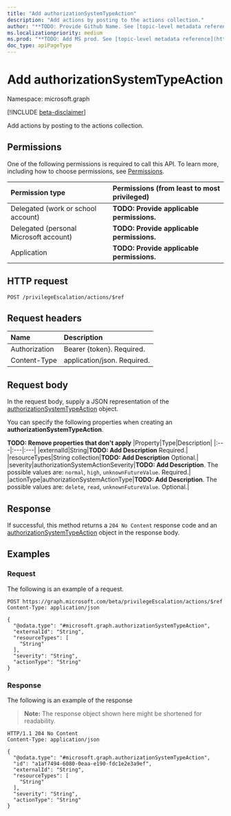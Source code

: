 ```yaml
---
title: "Add authorizationSystemTypeAction"
description: "Add actions by posting to the actions collection."
author: "**TODO: Provide Github Name. See [topic-level metadata reference](https://aka.ms/msgo?pagePath=Document-APIs/Guidelines/Metadata)**"
ms.localizationpriority: medium
ms.prod: "**TODO: Add MS prod. See [topic-level metadata reference](https://aka.ms/msgo?pagePath=Document-APIs/Guidelines/Metadata)**"
doc_type: apiPageType
---
```


# Add authorizationSystemTypeAction
Namespace: microsoft.graph

[!INCLUDE [beta-disclaimer](../../includes/beta-disclaimer.md)]

Add actions by posting to the actions collection.

## Permissions
One of the following permissions is required to call this API. To learn more, including how to choose permissions, see [Permissions](/graph/permissions-reference).

|Permission type|Permissions (from least to most privileged)|
|:---|:---|
|Delegated (work or school account)|**TODO: Provide applicable permissions.**|
|Delegated (personal Microsoft account)|**TODO: Provide applicable permissions.**|
|Application|**TODO: Provide applicable permissions.**|

## HTTP request

<!-- {
  "blockType": "ignored"
}
-->
``` http
POST /privilegeEscalation/actions/$ref
```

## Request headers
|Name|Description|
|:---|:---|
|Authorization|Bearer {token}. Required.|
|Content-Type|application/json. Required.|

## Request body
In the request body, supply a JSON representation of the [authorizationSystemTypeAction](../resources/authorizationsystemtypeaction.md) object.

You can specify the following properties when creating an **authorizationSystemTypeAction**.

**TODO: Remove properties that don't apply**
|Property|Type|Description|
|:---|:---|:---|
|externalId|String|**TODO: Add Description** Required.|
|resourceTypes|String collection|**TODO: Add Description** Optional.|
|severity|authorizationSystemActionSeverity|**TODO: Add Description**. The possible values are: `normal`, `high`, `unknownFutureValue`. Required.|
|actionType|authorizationSystemActionType|**TODO: Add Description**. The possible values are: `delete`, `read`, `unknownFutureValue`. Optional.|



## Response

If successful, this method returns a `204 No Content` response code and an [authorizationSystemTypeAction](../resources/authorizationsystemtypeaction.md) object in the response body.

## Examples

### Request
The following is an example of a request.
<!-- {
  "blockType": "request",
  "name": "create_authorizationsystemtypeaction_from_"
}
-->
``` http
POST https://graph.microsoft.com/beta/privilegeEscalation/actions/$ref
Content-Type: application/json

{
  "@odata.type": "#microsoft.graph.authorizationSystemTypeAction",
  "externalId": "String",
  "resourceTypes": [
    "String"
  ],
  "severity": "String",
  "actionType": "String"
}
```


### Response
The following is an example of the response
>**Note:** The response object shown here might be shortened for readability.
<!-- {
  "blockType": "response",
  "truncated": true,
  "@odata.type": "microsoft.graph.authorizationSystemTypeAction"
}
-->
``` http
HTTP/1.1 204 No Content
Content-Type: application/json

{
  "@odata.type": "#microsoft.graph.authorizationSystemTypeAction",
  "id": "a1af7494-6080-0eaa-e190-fdc1e2e3a9ef",
  "externalId": "String",
  "resourceTypes": [
    "String"
  ],
  "severity": "String",
  "actionType": "String"
}
```

